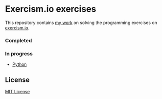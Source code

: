 # Exercism.io exercises

This repository contains [my work](https://exercism.io/profiles/markasklapovsciuk) on solving the programming exercises on [exercism.io](http://exercism.io).

### Completed

### In progress
- [Python](http://exercism.io/languages/python)

## License
[MIT License](LICENSE)

